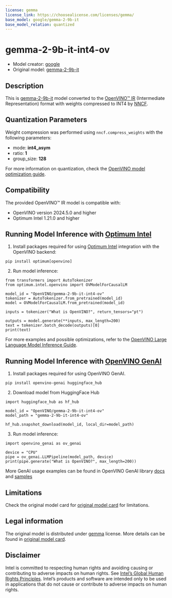 ```yaml
---
license: gemma
license_link: https://choosealicense.com/licenses/gemma/
base_model: google/gemma-2-9b-it
base_model_relation: quantized
---
```

# gemma-2-9b-it-int4-ov
* Model creator: [google](https://huggingface.co/google)
 * Original model: [gemma-2-9b-it](https://huggingface.co/google/gemma-2-9b-it)

## Description
This is [gemma-2-9b-it](https://huggingface.co/google/gemma-2-9b-it) model converted to the [OpenVINO™ IR](https://docs.openvino.ai/2024/documentation/openvino-ir-format.html) (Intermediate Representation) format with weights compressed to INT4 by [NNCF](https://github.com/openvinotoolkit/nncf).

## Quantization Parameters

Weight compression was performed using `nncf.compress_weights` with the following parameters:

* mode: **int4_asym**
* ratio: **1**
* group_size: **128**

For more information on quantization, check the [OpenVINO model optimization guide](https://docs.openvino.ai/2024/openvino-workflow/model-optimization-guide/weight-compression.html).


## Compatibility

The provided OpenVINO™ IR model is compatible with:

* OpenVINO version 2024.5.0 and higher
* Optimum Intel 1.21.0 and higher

## Running Model Inference with [Optimum Intel](https://huggingface.co/docs/optimum/intel/index)


1. Install packages required for using [Optimum Intel](https://huggingface.co/docs/optimum/intel/index) integration with the OpenVINO backend:

```
pip install optimum[openvino]
```

2. Run model inference:

```
from transformers import AutoTokenizer
from optimum.intel.openvino import OVModelForCausalLM

model_id = "OpenVINO/gemma-2-9b-it-int4-ov"
tokenizer = AutoTokenizer.from_pretrained(model_id)
model = OVModelForCausalLM.from_pretrained(model_id)

inputs = tokenizer("What is OpenVINO?", return_tensors="pt")

outputs = model.generate(**inputs, max_length=200)
text = tokenizer.batch_decode(outputs)[0]
print(text)
```

For more examples and possible optimizations, refer to the [OpenVINO Large Language Model Inference Guide](https://docs.openvino.ai/2024/learn-openvino/llm_inference_guide.html).

## Running Model Inference with [OpenVINO GenAI](https://github.com/openvinotoolkit/openvino.genai)

1. Install packages required for using OpenVINO GenAI.
```
pip install openvino-genai huggingface_hub
```

2. Download model from HuggingFace Hub
   
```
import huggingface_hub as hf_hub

model_id = "OpenVINO/gemma-2-9b-it-int4-ov"
model_path = "gemma-2-9b-it-int4-ov"

hf_hub.snapshot_download(model_id, local_dir=model_path)

```

3. Run model inference:

```
import openvino_genai as ov_genai

device = "CPU"
pipe = ov_genai.LLMPipeline(model_path, device)
print(pipe.generate("What is OpenVINO?", max_length=200))
```

More GenAI usage examples can be found in OpenVINO GenAI library [docs](https://github.com/openvinotoolkit/openvino.genai/blob/master/src/README.md) and [samples](https://github.com/openvinotoolkit/openvino.genai?tab=readme-ov-file#openvino-genai-samples)

## Limitations

Check the original model card for [original model card](https://huggingface.co/google/gemma-2-9b-it) for limitations.

## Legal information

The original model is distributed under [gemma](https://choosealicense.com/licenses/gemma/) license. More details can be found in [original model card](https://huggingface.co/google/gemma-2-9b-it).

## Disclaimer

Intel is committed to respecting human rights and avoiding causing or contributing to adverse impacts on human rights. See [Intel’s Global Human Rights Principles](https://www.intel.com/content/dam/www/central-libraries/us/en/documents/policy-human-rights.pdf). Intel’s products and software are intended only to be used in applications that do not cause or contribute to adverse impacts on human rights.
